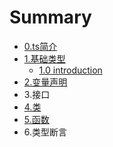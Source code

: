 # Summary

* [0.ts简介](README.md)
* [1.基础类型](chapter1.md)
  * [1.0 introduction](chapter1/10-introduction.md)
* [2.变量声明](2bian-liang-sheng-ming.md)
* 3.接口
* [4.类](4lei.md)
* [5.函数](5han-shu.md)
* 6.类型断言

